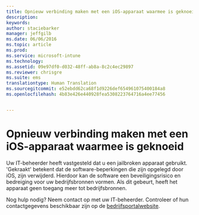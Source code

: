 ```yaml
---
title: Opnieuw verbinding maken met een iOS-apparaat waarmee is geknoeid | Microsoft Intune
description: 
keywords: 
author: staciebarker
manager: jeffgilb
ms.date: 06/06/2016
ms.topic: article
ms.prod: 
ms.service: microsoft-intune
ms.technology: 
ms.assetid: 09e97df0-d032-48ff-ab8a-8c2c4ec29897
ms.reviewer: chrisgre
ms.suite: ems
translationtype: Human Translation
ms.sourcegitcommit: e52ebdd62ca68f1d9226def654961075400184a8
ms.openlocfilehash: 4b83e426e440928fea5308223764716a4ee77456


---
```


# Opnieuw verbinding maken met een iOS-apparaat waarmee is geknoeid
Uw IT-beheerder heeft vastgesteld dat u een jailbroken apparaat gebruikt. 'Gekraakt' betekent dat de software-beperkingen die zijn opgelegd door iOS, zijn verwijderd. Hierdoor kan de software een beveiligingsrisico en bedreiging voor uw bedrijfsbronnen vormen. Als dit gebeurt, heeft het apparaat geen toegang meer tot bedrijfsbronnen.

Nog hulp nodig? Neem contact op met uw IT-beheerder. Controleer of hun contactgegevens beschikbaar zijn op de [bedrijfsportalwebsite](http://portal.manage.microsoft.com).




<!--HONumber=Jun16_HO4-->


